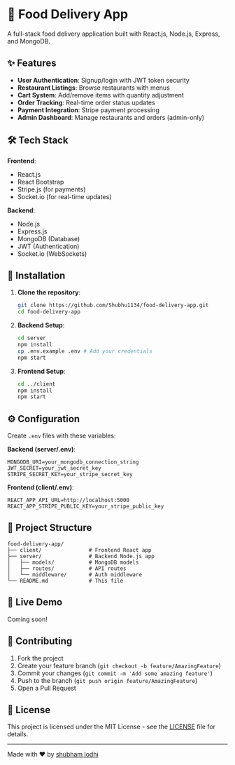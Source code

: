 # 🍔 Food Delivery App

A full-stack food delivery application built with React.js, Node.js, Express, and MongoDB.

## ✨ Features

- **User Authentication**: Signup/login with JWT token security
- **Restaurant Listings**: Browse restaurants with menus
- **Cart System**: Add/remove items with quantity adjustment
- **Order Tracking**: Real-time order status updates
- **Payment Integration**: Stripe payment processing
- **Admin Dashboard**: Manage restaurants and orders (admin-only)

## 🛠 Tech Stack

**Frontend**:
- React.js
- React Bootstrap
- Stripe.js (for payments)
- Socket.io (for real-time updates)

**Backend**:
- Node.js
- Express.js
- MongoDB (Database)
- JWT (Authentication)
- Socket.io (WebSockets)

## 🚀 Installation

1. **Clone the repository**:
   ```bash
   git clone https://github.com/Shubhu1134/food-delivery-app.git
   cd food-delivery-app
   ```

2. **Backend Setup**:
   ```bash
   cd server
   npm install
   cp .env.example .env # Add your credentials
   npm start
   ```

3. **Frontend Setup**:
   ```bash
   cd ../client
   npm install
   npm start
   ```

## ⚙ Configuration

Create `.env` files with these variables:

**Backend (server/.env)**:
```
MONGODB_URI=your_mongodb_connection_string
JWT_SECRET=your_jwt_secret_key
STRIPE_SECRET_KEY=your_stripe_secret_key
```

**Frontend (client/.env)**:
```
REACT_APP_API_URL=http://localhost:5000
REACT_APP_STRIPE_PUBLIC_KEY=your_stripe_public_key
```

## 📂 Project Structure

```
food-delivery-app/
├── client/               # Frontend React app
├── server/               # Backend Node.js app
│   ├── models/           # MongoDB models
│   ├── routes/           # API routes
│   └── middleware/       # Auth middleware
└── README.md             # This file
```

## 🌟 Live Demo

Coming soon! <!-- Add your deployed link here when ready -->

## 🤝 Contributing

1. Fork the project
2. Create your feature branch (`git checkout -b feature/AmazingFeature`)
3. Commit your changes (`git commit -m 'Add some amazing feature'`)
4. Push to the branch (`git push origin feature/AmazingFeature`)
5. Open a Pull Request

## 📄 License

This project is licensed under the MIT License - see the [LICENSE](LICENSE) file for details.

---

Made with ❤️ by [shubham lodhi](https://github.com/Shubhu1134)

